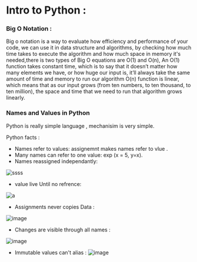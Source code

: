 # Intro to Python :

### Big O Notation :

Big o notation is a way to evaluate how efficiency and performance of your code, we can use it in data structure and algorithms,
by checking how much time takes to execute the algorithm and how much space in memory it's needed,there is two types of Big O equations are O(1) and O(n),
An O(1) function takes constant time, which is to say that it doesn’t matter how many elements we have, or how huge our input is, it’ll always take the same amount of time and memory to run our algorithm
O(n) function is linear, which means that as our input grows (from ten numbers, to ten thousand, to ten million), the space and time that we need to run that algorithm grows linearly.


### Names and Values in Python

Python is really simple language , mechanisim is very simple.

Python facts :
- Names refer to values: assignemnt makes names refer to vlue .
- Many names can refer to one value: exp (x = 5, y=x).
-  Names reassigned independantly:

 ![ssss](https://user-images.githubusercontent.com/62019258/193426066-ff8b39b0-6852-4ad7-b10e-3179bb7f8acf.PNG)

- value live Until no refrence:

 ![a](https://user-images.githubusercontent.com/62019258/193426215-7a393cd2-c133-4948-a843-197bdb6a793c.PNG)
 
 - Assignments never copies Data :

![image](https://user-images.githubusercontent.com/62019258/193426327-f2e296e1-42af-470b-b9a0-bac289a24d0a.png)

 - Changes are visible through all names :

![image](https://user-images.githubusercontent.com/62019258/193426376-3f3bcb81-fb8f-437c-8a38-3b8bed014606.png)

 - Immutable values can't alias :
![image](https://user-images.githubusercontent.com/62019258/193426404-56cb09a4-75b7-45ef-8c4f-03ac3ce1c59f.png)

 
 



